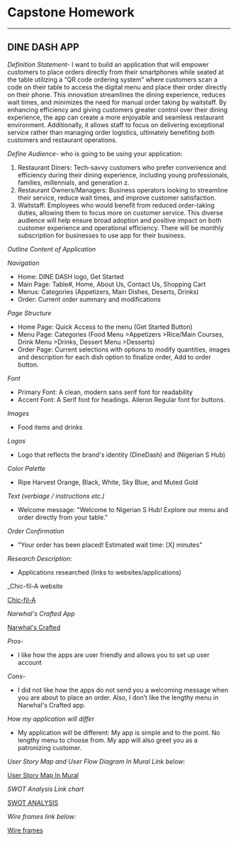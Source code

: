 <!-- Headings -->
# Capstone Homework
---
## DINE DASH APP
<!-- Italics -->
_Definition Statement-_
I want to build an application that will empower customers to place orders directly from their smartphones while seated at the table utilizing a “QR code ordering system” where customers scan a code on their table to access the digital menu and place their order directly on their phone.  This innovation streamlines the dining experience, reduces wait times, and minimizes the need for manual order taking by waitstaff.  By enhancing efficiency and giving customers greater control over their dining experience, the app can create a more enjoyable and seamless restaurant environment.  Additionally, it allows staff to focus on delivering exceptional service rather than managing order logistics, ultimately benefiting both customers and restaurant operations.

<!-- Italics -->
_Define Audience_- who is going to be using your application:
1.  Restaurant Diners: Tech-savvy customers who prefer convenience and efficiency during their dining experience, including young professionals, families, millennials, and generation z.
2.  Restaurant Owners/Managers: Business operators looking to streamline their service, reduce wait times, and improve customer satisfaction.
3.  Waitstaff: Employees who would benefit from reduced order-taking duties, allowing them to focus more on customer service.
This diverse audience will help ensure broad adoption and positive impact on both customer experience and operational efficiency. There will be monthly subscription for businesses to use app for their business.
<!-- Italics -->
_Outline Content of Application_
<!-- Italics -->
_Navigation_
<!-- UL -->
* Home: DINE DASH logo, Get Started
* Main Page: Table#, Home, About Us, Contact Us, Shopping Cart
* Menus: Categories (Appetizers, Main Dishes, Deserts, Drinks)
* Order: Current order summary and modifications
<!-- Italics -->
_Page Structure_
* Home Page: Quick Access to the menu (Get Started Button)
* Menu Page: Categories (Food Menu >Appetizers >Rice/Main Courses, Drink Menu >Drinks, Dessert Menu >Desserts)
* Order Page: Current selections with options to modify quantities, images and description for each dish option to finalize order, Add to order button.
<!-- Italics -->
_Font_
* Primary Font: A clean, modern sans serif font for readability
* Accent Font: A Serif font for headings. Aileron Regular font for buttons.
<!-- Italics -->
_Images_
* Food items and drinks
<!-- Italics -->
_Logos_
* Logo that reflects the brand's identity (DineDash) and (Nigerian S Hub)
<!-- Italics -->
_Color Palette_
* Ripe Harvest Orange, Black, White, Sky Blue, and Muted Gold
<!-- Italics -->
_Text (verbiage / instructions etc.)_
* Welcome message: "Welcome to Nigerian S Hub! Explore our menu and order directly from your table."
<!-- Italics -->
_Order Confirmation_
* "Your order has been placed! Estimated wait time: [X] minutes"
<!-- Italics -->
_Research Description_:
* Applications researched (links to websites/applications)
<!-- Italics -->
_Chic-fil-A website
<!-- Links -->
[Chic-fil-A](https://www.restaurantbusinessonline.com/technology/chick-fil-introduces-mobile-dine-ordering)

<!-- Italics -->
_Narwhal's Crafted App_
<!-- Links -->
[Narwhal's Crafted](https://order.toasttab.com/order-and-pay/loaded/2/tab-management/start)

<!-- Italics -->
_Pros_-
* I like how the apps are user friendly and allows you to set up user account
<!-- Italics -->
_Cons_-
* I did not like how the apps do not send you a welcoming message when you are about to place an order. Also, I don’t like the lengthy menu in Narwhal's Crafted app.
<!-- Italics -->
_How my application will differ_
* My  application will be different: My app is simple and to the point. No lengthy menu to choose from. My app will also  greet you as a patronizing customer.
<!-- Italics -->
_User Story Map and User Flow Diagram In Mural Link below_:
<!-- Links -->
[User Story Map In Mural](https://app.mural.co/t/sisabe6942/m/sisabe6942/1727736832057/4c08e59f993043419d556fa9007f96da5df08cbb?sender=u3b6a0016da966587f9318693)

<!-- Italics -->
_SWOT Analysis Link chart_
<!-- Links -->
[SWOT ANALYSIS](https://docs.google.com/document/d/1zaWAK7cICMpVsskOD2bgD9Zj5LR0vVhIALPy6mxYOBY/edit?usp=sharing)

<!-- Italics -->
_Wire frames link below:_
<!-- Links -->
[Wire frames](https://www.canva.com/design/DAGSzA-rb3I/YrT_dQnRusgLQk2xIwXzGQ/edit)















